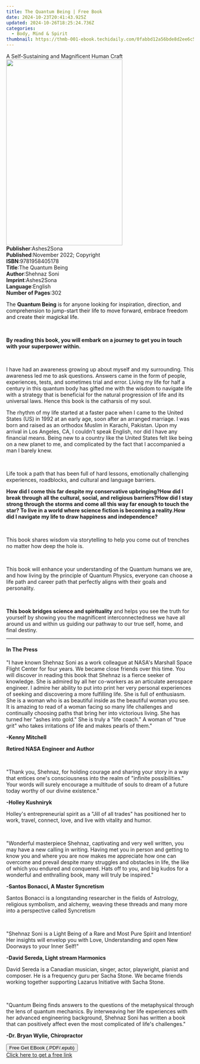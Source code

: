 ```yaml
---
title: The Quantum Being | Free Book
date: 2024-10-23T20:41:43.925Z
updated: 2024-10-26T18:25:24.736Z
categories:
  - Body, Mind & Spirit
thumbnail: https://thmb-001-ebook.techidaily.com/0fabbd12a56bde8d2ee6c57d0d16955ba694a0c16cd5ff68546bc9e0943088d0.jpg
---
```

<main id="book-container">
  <div class="flex flex-col">
    <div class="book-brief flex-1 py-6 px-4 sm:p-6 md:py-10 md:px-8">
      <!-- brief-->
      <div class="book-brief-main">
        A Self-Sustaining and Magnificent Human Craft
      </div>
    </div>
    <div
      class="book-meta-info flex-1 grid gap-4 col-start-1 col-end-3 row-start-1 sm:mb-6 sm:grid-cols-4 lg:gap-6 lg:col-start-2 lg:row-end-6 lg:row-span-6 lg:mb-0"
    >
      <div
        class="book-meta-info-left place-content-center mt-4 p-4 text-sm leading-6 col-start-2 col-span-2 dark:text-slate-400"
      >
        <img
          class="w-full h-500 object-cover rounded-lg sm:h-255 sm:col-span-2 lg:col-span-full"
          src="https://img-001-ebook.techidaily.com/7388855baac7149015ea277c0093937dd8155492da6b32ca79808cc988a0354a.jpg"
          alt=""
          width="312"
          height="500"
        />
      </div>
      <div
        class="book-meta-info-right mt-2 col-start-1 row-start-2 col-span-3 self-center"
      >
        <!-- meta data  -->
        <div class="flex flex-col px-4 md:px-8">
          <div class="flex-1">
            <strong>Publisher</strong>:<span class="px-2">Ashes2Sona</span>
          </div>
          <div class="flex-1">
            <strong>Published</strong>:<span class="px-2"
              >November 2022; Copyright</span
            >
          </div>
          <div class="flex-1">
            <strong>ISBN</strong>:<span class="px-2">9781958405178</span>
          </div>
          <div class="flex-1">
            <strong>Title</strong>:<span class="px-2">The Quantum Being</span>
          </div>
          <div class="flex-1">
            <strong>Author</strong>:<span class="px-2">Shehnaz Soni</span>
          </div>
          <div class="flex-1">
            <strong>Imprint</strong>:<span class="px-2">Ashes2Sona</span>
          </div>
          <div class="flex-1">
            <strong>Language</strong>:<span class="px-2">English</span>
          </div>
          <div class="flex-1">
            <strong>Number of Pages</strong>:<span class="px-2">302</span>
          </div>
        </div>
      </div>
    </div>
    <div class="book-description flex-1 py-6 px-4 sm:p-6 md:py-10 md:px-8">
      <div class="book-description-main">
        <div accordion-content="" id="description">
          <p>
            <span style="color: rgb(15, 17, 17)">The&nbsp;</span
            ><strong style="color: rgb(15, 17, 17)">Quantum Being</strong
            ><span style="color: rgb(15, 17, 17)"
              >&nbsp;is for anyone looking for inspiration, direction, and
              comprehension to jump-start their life to move forward, embrace
              freedom and create their magickal life.</span
            >
          </p>
          <p><br /></p>
          <p>
            <strong
              >By reading this book, you will embark on a journey to get you in
              touch with your superpower within.</strong
            >
          </p>
          <p><br /></p>
          <p>
            I have had an awareness growing up about myself and my surrounding.
            This awareness led me to ask questions. Answers came in the form of
            people, experiences, tests, and sometimes trial and error. Living my
            life for half a century in this quantum body has gifted me with the
            wisdom to navigate life with a strategy that is beneficial for the
            natural progression of life and its universal laws. Hence this book
            is the catharsis of my soul.
          </p>
          <p>
            The rhythm of my life started at a faster pace when I came to the
            United States (US) in 1992 at an early age, soon after an arranged
            marriage. I was born and raised as an orthodox Muslim in Karachi,
            Pakistan. Upon my arrival in Los Angeles, CA, I couldn't speak
            English, nor did I have any financial means. Being new to a country
            like the United States felt like being on a new planet to me, and
            complicated by the fact that I accompanied a man I barely knew.
          </p>
          <p><br /></p>
          <p>
            Life took a path that has been full of hard lessons, emotionally
            challenging experiences, roadblocks, and cultural and language
            barriers.
          </p>
          <strong
            >How did I come this far despite my conservative upbringing?</strong
          ><strong
            >How did I break through all the cultural, social, and religious
            barriers?</strong
          ><strong
            >How did I stay strong through the storms and come all this way far
            enough to touch the star? To live in a world where science fiction
            is becoming a reality.</strong
          ><strong
            >How did I navigate my life to draw happiness and
            independence?</strong
          >
          <p><br /></p>
          <p>
            This book shares wisdom via storytelling to help you come out of
            trenches no matter how deep the hole is.
          </p>
          <p><br /></p>
          <p>
            This book will enhance your understanding of the Quantum humans we
            are, and how living by the principle of Quantum Physics, everyone
            can choose a life path and career path that perfectly aligns with
            their goals and personality.
          </p>
          <p><br /></p>
          <p>
            <strong>This book bridges science and spirituality</strong>&nbsp;and
            helps you see the truth for yourself by showing you the magnificent
            interconnectedness we have all around us and within us guiding our
            pathway to our true self, home, and final destiny.
          </p>
        </div>
        <div class="accordion-fader"></div>
      </div>
    </div>
    <div class="book-excerpts flex-1 py-6 px-4 sm:p-6 md:py-10 md:px-8">
      <!-- excerpts-->
      <div class="book-excerpts-main">
        <hr />
        <h4 class="placeholder placeholder-heading">
          <span>In The Press</span>
        </h4>
        <p></p>
        <p>
          "I have known Shehnaz Soni as a work colleague at NASA's Marshall
          Space Flight Center for four years. We became close friends over this
          time. You will discover in reading this book that Shehnaz is a fierce
          seeker of knowledge. She is admired by all her co-workers as an
          articulate aerospace engineer. I admire her ability to put into print
          her very personal experiences of seeking and discovering a more
          fulfilling life. She is full of enthusiasm. She is a woman who is as
          beautiful inside as the beautiful woman you see. It is amazing to read
          of a woman facing so many life challenges and continually choosing
          paths that bring her into victorious living. She has turned her "ashes
          into gold." She is truly a "life coach." A woman of "true grit" who
          takes irritations of life and makes pearls of them."
        </p>
        <p><strong>-Kenny Mitchell</strong></p>
        <p><strong>Retired NASA Engineer and Author</strong></p>
        <p><br /></p>
        <p>
          "Thank you, Shehnaz, for holding courage and sharing your story in a
          way that entices one's consciousness into the realm of "infinite
          possibilities." Your words will surely encourage a multitude of souls
          to dream of a future today worthy of our divine existence."
        </p>
        <p><strong>-Holley Kushniryk</strong></p>
        <p>
          Holley's entrepreneurial spirit as a "Jill of all trades" has
          positioned her to work, travel, connect, love, and live with vitality
          and humor.
        </p>
        <p><br /></p>
        <p>
          "Wonderful masterpiece Shehnaz, captivating and very well written, you
          may have a new calling in writing. Having met you in person and
          getting to know you and where you are now makes me appreciate how one
          can overcome and prevail despite many struggles and obstacles in life,
          the like of which you endured and conquered. Hats off to you, and big
          kudos for a wonderful and enthralling book, many will truly be
          inspired."
        </p>
        <p><strong>-Santos Bonacci, A Master Syncretism</strong></p>
        <p>
          Santos Bonacci is a longstanding researcher in the fields of
          Astrology, religious symbolism, and alchemy, weaving these threads and
          many more into a perspective called Syncretism
        </p>
        <p><br /></p>
        <p>
          "Shehnaz Soni is a Light Being of a Rare and Most Pure Spirit and
          Intention! Her insights will envelop you with Love, Understanding and
          open New Doorways to your Inner Self!"
        </p>
        <p><strong>-David Sereda, Light stream Harmonics</strong></p>
        <p>
          David Sereda is a Canadian musician, singer, actor, playwright,
          pianist and composer. He is a frequency guru per Sacha Stone. We
          became friends working together supporting Lazarus Initiative with
          Sacha Stone.
        </p>
        <p><br /></p>
        <p>
          "Quantum Being finds answers to the questions of the metaphysical
          through the lens of quantum mechanics. By interweaving her life
          experiences with her advanced engineering background, Shehnaz Soni has
          written a book that can positively affect even the most complicated of
          life's challenges."
        </p>
        <p><strong>-Dr. Bryan Wylie, Chiropractor</strong></p>
        <p></p>
      </div>
    </div>
    <div
      class="book-about-author flex-1 py-6 px-4 sm:p-6 md:py-10 md:px-8"
    ></div>
    <div class="book-free-get flex-1 py-6 px-4 sm:p-6 md:py-10 md:px-8">
      <button
        id="btn-free-get"
        class="bg-blue-500 hover:bg-blue-700 text-white font-bold py-2 px-4 rounded"
      >
        Free Get EBook (.PDF/.epub)
      </button>
      <div id="countdown-display" class="px-2 text-lg mt-2"></div>
      <a
        id="free-link"
        class="hidden bg-blue-500 hover:bg-blue-700 text-white font-bold py-2 px-4 rounded"
        href="https://www.ebooks.com/en-us/book/210703083/the-quantum-being/shehnaz-soni/"
        target="_blank"
        >Click here to get a free link</a
      >
    </div>
    <script>
      let countdownTime = 0;
      let countdownInterval = null;
      document
        .getElementById('btn-free-get')
        .addEventListener('click', startCountdown);
      function startCountdown() {
        countdownTime = new Date().getTime() + 60000 * 3;
        countdownInterval = setInterval(updateCountdown, 1000);
        document.getElementById('btn-free-get').disabled = true;
        document
          .getElementById('btn-free-get')
          .classList.add('bg-gray-500', 'cursor-not-allowed');
      }
      function updateCountdown() {
        let currentTime = new Date().getTime();
        let timeLeft = countdownTime - currentTime;
        let secondsLeft = Math.floor(timeLeft / 1000);
        document.getElementById('countdown-display').innerHTML =
          `Remaining time: ${secondsLeft} seconds.`;
        if (secondsLeft <= 0) {
          clearInterval(countdownInterval);
          document.getElementById('btn-free-get').classList.add('hidden');
          document.getElementById('free-link').classList.remove('hidden');
          document.getElementById('countdown-display').innerHTML = '';
        }
      }
    </script>
  </div>
</main>

<ins class="adsbygoogle"
      style="display:block"
      data-ad-client="ca-pub-7571918770474297"
      data-ad-slot="8358498916"
      data-ad-format="auto"
      data-full-width-responsive="true"></ins>
    